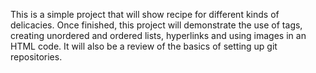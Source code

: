 This is a simple project that will show recipe for different kinds of delicacies.
Once finished, this project will demonstrate the use of tags, creating unordered and ordered lists, hyperlinks and using images in an HTML code.
It will also be a review of the basics of setting up git repositories.